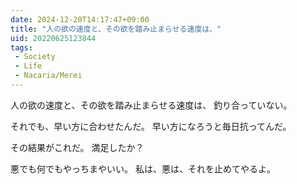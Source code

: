 ```yaml
---
date: 2024-12-20T14:17:47+09:00
title: "人の欲の速度と、その欲を踏み止まらせる速度は、"
uid: 20220625123844
tags:
 - Society
 - Life
 - Nacaria/Merei
---
```


人の欲の速度と、その欲を踏み止まらせる速度は、
釣り合っていない。

それでも、早い方に合わせたんだ。
早い方になろうと毎日抗ってんだ。

その結果がこれだ。
満足したか？

悪でも何でもやっちまやいい。
私は、悪は、それを止めてやるよ。